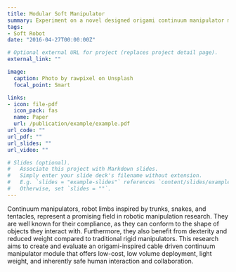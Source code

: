 ```yaml
---
title: Modular Soft Manipulator 
summary: Experiment on a novel designed origami continuum manipulator module
tags:
- Soft Robot
date: "2016-04-27T00:00:00Z"

# Optional external URL for project (replaces project detail page).
external_link: ""

image:
  caption: Photo by rawpixel on Unsplash
  focal_point: Smart

links:
- icon: file-pdf
  icon_pack: fas
  name: Paper
  url: /publication/example/example.pdf
url_code: ""
url_pdf: ""
url_slides: ""
url_video: ""

# Slides (optional).
#   Associate this project with Markdown slides.
#   Simply enter your slide deck's filename without extension.
#   E.g. `slides = "example-slides"` references `content/slides/example-slides.md`.
#   Otherwise, set `slides = ""`.
---
```


Continuum manipulators, robot limbs inspired by trunks, snakes, and tentacles, represent a promising field in robotic manipulation research. They are well known for their compliance, as they can conform to the shape of objects they interact with. Furthermore, they also benefit from dexterity and reduced weight compared to traditional rigid manipulators. This research aims to create and evaluate an origami-inspired cable driven continuum manipulator module that offers low-cost, low volume deployment, light weight, and inherently safe human interaction and collaboration. 
